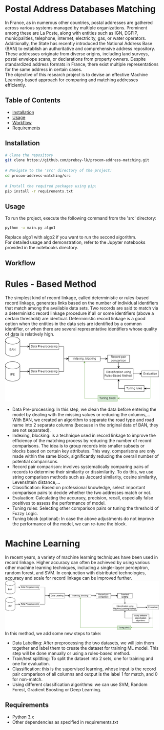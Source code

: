 # Postal Address Databases Matching
In France, as in numerous other countries, postal addresses are gathered across various systems managed by multiple organizations. Prominent among these are La Poste, along with entities such as IGN, DGFIP, municipalities, telephone, internet, electricity, gas, or water operators. Additionally, the State has recently introduced the National Address Base (BAN) to establish an authoritative and comprehensive address repository.
These addresses originate from diverse origins, including land surveys, postal envelope scans, or declarations from property owners. Despite standardized address formats in France, there exist multiple representations for the same address in certain cases. </br>
The objective of this research project is to devise an effective Machine Learning-based approach for comparing and matching addresses efficiently.

## Table of Contents
- [Installation](#installation)
- [Usage](#usage)
- [Workflow](#workflow)
- [Requirements](#requirements)

## Installation

```bash
# Clone the repository
git clone https://github.com/preboy-lk/procom-address-matching.git

# Navigate to the 'src' directory of the project:
cd procom-address-matching/src

# Install the required packages using pip:
pip install -r requirements.txt
```

## Usage
To run the project, execute the following command from the 'src' directory:
```bash
python -u main.py algo1
```
Replace algo1 with algo2 if you want to run the second algorithm. </br>
For detailed usage and demonstration, refer to the Jupyter notebooks provided in the notebooks directory.
## Workflow
# Rules - Based Method
The simplest kind of record linkage, called deterministic or rules-based record linkage, generates links based on the number of individual identifiers that match among the available data sets. Two records are said to match via a deterministic record linkage procedure if all or some identifiers (above a certain threshold) are identical. Deterministic record linkage is a good option when the entities in the data sets are identified by a common identifier, or when there are several representative identifiers whose quality of data is relatively high.
![alt text](https://github.com/preboy-lk/procom-address-matching/blob/main/diagrams/Algo1.png)
- Data Pre-processing: In this step, we clean the data before entering the model by dealing with the missing values or reducing the columns,… With BAN, we created an algorithm to separate the road type and road name into 2 separate columns (because in the original data of BAN, they are not separated).
- Indexing, blocking: is a technique used in record linkage to improve the efficiency of the matching process by reducing the number of record comparisons. The idea is to group records into smaller subsets or blocks based on certain key attributes. This way, comparisons are only made within the same block, significantly reducing the overall number of potential comparisons.
- Record pair comparison: involves systematically comparing pairs of records to determine their similarity or dissimilarity.  To do this, we use string comparison methods such as Jaccard similarity, cosine similarity, Levenshtein distance,…
- Classification: Based on professional knowledge, select important comparison pairs to decide whether the two addresses match or not.
- Evaluation: Calculating the accuracy, precision, recall, especially false positives to assess the performance of model.
- Tuning rules: Selecting other comparison pairs or tuning the threshold of Fuzzy Logic.
- Tuning block (optional): In case the above adjustments do not improve the performance of the model, we can re-tune the block.

# Machine Learning
In recent years, a variety of machine learning techniques have been used in record linkage. Higher accuracy can often be achieved by using various other machine learning techniques, including a single-layer perceptron, random forest, and SVM. In conjunction with distributed technologies, accuracy and scale for record linkage can be improved further. 
![alt text](https://github.com/preboy-lk/procom-address-matching/blob/main/diagrams/Algo2.png)
In this method, we add some new steps to take:
- Data Labelling: After preprocessing the two datasets, we will join them together and label them to create the dataset for training ML model. This step will be done manually or using a rules-based method.
- Train/test splitting: To split the dataset into 2 sets, one for training and one for evaluation.
- Classification: this is the supervised learning, whose input is the record pair comparison of all columns and output is the label 1 for match, and 0 for non-match. 
- Using different classification algorithms: we can use SVM, Random Forest, Gradient Boosting or Deep Learning. 

## Requirements
- Python 3.x
- Other dependencies as specified in requirements.txt
